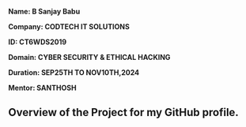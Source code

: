 
**Name: B Sanjay Babu**

**Company: CODTECH IT SOLUTIONS**

**ID: CT6WDS2019**

**Domain: CYBER SECURITY & ETHICAL HACKING**

**Duration: SEP25TH TO NOV10TH,2024**

**Mentor: SANTHOSH**

## Overview of the Project for my GitHub profile.
